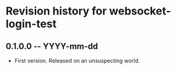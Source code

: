 # Revision history for websocket-login-test

## 0.1.0.0 -- YYYY-mm-dd

* First version. Released on an unsuspecting world.

